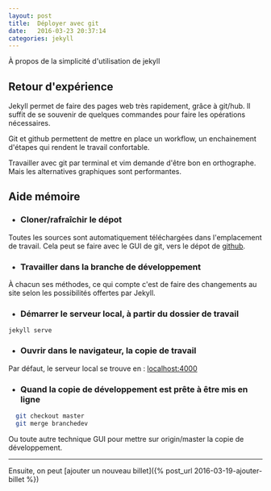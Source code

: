 ```yaml
---
layout: post
title:  Déployer avec git  
date:   2016-03-23 20:37:14
categories: jekyll
---
```

À propos de la simplicité d'utilisation de jekyll

## Retour d'expérience

Jekyll permet de faire des pages web très rapidement, grâce à git/hub. 
Il suffit de se souvenir de quelques commandes pour faire les opérations nécessaires.

Git et github permettent de mettre en place un workflow, un enchainement d'étapes qui rendent le travail confortable.

Travailler avec git par terminal et vim demande d'être bon en orthographe. Mais les alternatives graphiques sont performantes.

## Aide mémoire

* ### Cloner/rafraîchir le dépot

Toutes les sources sont automatiquement téléchargées dans l'emplacement de travail. Cela peut se faire avec le GUI de git, vers le dépot de [github][github].


* ### Travailler dans la branche de développement

À chacun ses méthodes, ce qui compte c'est de faire des changements au site selon les possibilités offertes par Jekyll.

* ### Démarrer le serveur local, à partir du dossier de travail

`jekyll serve`

* ### Ouvrir dans le navigateur, la copie de travail

Par défaut, le serveur local se trouve en : [localhost:4000][lien-local]

* ### Quand la copie de développement est prête à être mis en ligne

```bash
  git checkout master
  git merge branchedev
```
  Ou toute autre technique GUI pour mettre sur origin/master la copie de développement.

---

Ensuite, on peut [ajouter un nouveau billet]({% post_url 2016-03-19-ajouter-billet %})

[github]: https://github.com/sgdjs/sgdjs.github.io.git
[lien-local]: http://localhost:4000
